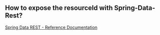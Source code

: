 How to expose the resourceId with Spring-Data-Rest?
---
[Spring Data REST - Reference Documentation](http://docs.spring.io/spring-data/rest/docs/2.6.0.M1/reference/html/)
